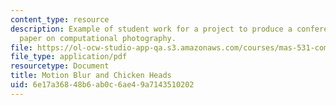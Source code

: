 ```yaml
---
content_type: resource
description: Example of student work for a project to produce a conference quality
  paper on computational photography.
file: https://ol-ocw-studio-app-qa.s3.amazonaws.com/courses/mas-531-computational-camera-and-photography-fall-2009/6e17a36848b6ab0c6ae49a7143510202_MITMAS_531F09_proj3_slides.pdf
file_type: application/pdf
resourcetype: Document
title: Motion Blur and Chicken Heads
uid: 6e17a368-48b6-ab0c-6ae4-9a7143510202
---
```


